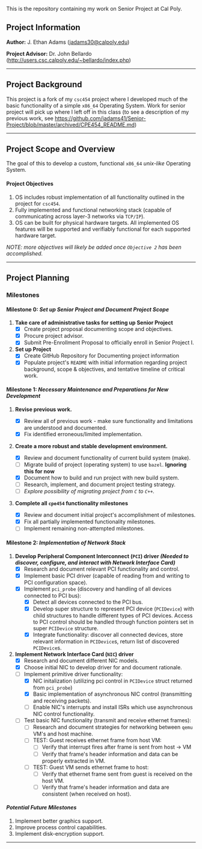 This is the repository containing my work on Senior Project at Cal Poly.

## Project Information
__Author:__ J. Ethan Adams (jadams30@calpoly.edu)

__Project Advisor:__ Dr. John Bellardo (http://users.csc.calpoly.edu/~bellardo/index.php)

----------

## Project Background
This project is a fork of my `csc454` project where I developed much of the basic functionality of a simple `x86_64` Operating System. Work for senior project will pick up where I left off in this class (to see a description of my previous work, see https://github.com/jadams41/Senior-Project/blob/master/archived/CPE454_README.md)

----------

## Project Scope and Overview
The goal of this to develop a custom, functional `x86_64` *unix-like* Operating System.

#### Project Objectives
1. OS includes robust implementation of all functionality outlined in the project for `csc454`.
2. Fully implemented and functional networking stack (capable of communicating across layer-3 networks via `TCP/IP`).
3. OS can be built for physical hardware targets. All implemented OS features will be supported and verifiably functional for each supported hardware target.

_NOTE: more objectives will likely be added once `Objective 2` has been accomplished._

---------

## Project Planning

### Milestones
#### Milestone 0: *Set up Senior Project and Document Project Scope*

  1. **Take care of administrative tasks for setting up Senior Project**
      - [X] Create project proposal documenting scope and objectives.
      - [X] Procure project advisor.
      - [X] Submit Pre-Enrollment Proposal to officially enroll in Senior Project I.
  2. **Set up Project**
      - [X] Create GitHub Repository for Documenting project information
      - [X] Populate project's `README` with initial information regarding project background, scope & objectives, and tentative timeline of critical work.

#### Milestone 1: *Necessary Maintenance and Preparations for New Development*
  1. **Revise previous work.**
  
      - [X] Review all of previous work - make sure functionality and limitations are understood and documented.
      - [X] Fix identified erroneous/limited implementation.
    
  2. **Create a more robust and stable development environment.**
  
      - [X] Review and document functionality of current build system (make).
      - [ ] Migrate build of project (operating system) to use `bazel`. **Ignoring this for now**
      - [X] Document how to build and run project with new build system.
      - [ ] Research, implement, and document project testing strategy.
      - [ ] _Explore possibility of migrating project from `C` to `C++`._
    
  3. **Complete all `cpe454` functionality milestones**

      - [X] Review and document initial project's accomplishment of milestones.
      - [X] Fix all partially implemented functionality milestones.
      - [ ] Implement remaining non-attempted milestones.
    
#### Milestone 2: *Implementation of Network Stack*
  1. **Develop Peripheral Component Interconnect (`PCI`) driver _(Needed to discover, configure, and interact with Network Interface Card)_**
      - [X] Research and document relevant PCI functionality and control.
      - [X] Implement basic PCI driver (capable of reading from and writing to PCI configuration space).
      - [X] Implement `pci_probe` (discovery and handling of all devices connected to PCI bus):
         - [X] Detect all devices connected to the PCI bus.
         - [X] Develop super structure to represent PCI device (`PCIDevice`) with child structures to handle different types of PCI devices. Access to PCI control should be handled through function pointers set in super `PCIDevice` structure.
         - [X] Integrate functionality: discover all connected devices, store relevant information in `PCIDevice`s, return list of discovered `PCIDevice`s.
  2. **Implement Network Interface Card (`NIC`) driver**
      - [X] Research and document different NIC models.
      - [X] Choose initial NIC to develop driver for and document rationale.
      - [ ] Implement primitive driver functionality:
         - [X] NIC initalization (utilizing pci control in `PCIDevice` struct returned from `pci_probe`)
         - [X] Basic implementation of asynchronous NIC control (transmitting and receiving packets).
         - [ ] Enable NIC's interrupts and install ISRs which use asynchronous NIC control functionality.
      - [ ] Test basic NIC functionality (transmit and receive ethernet frames):
         - [ ] Research and document strategies for networking between `qemu` VM's and host machine.
         - [ ] TEST: Guest receives ethernet frame from host VM:
            - [ ] Verify that interrupt fires after frame is sent from host -> VM
            - [ ] Verify that frame's header information and data can be properly extracted in VM.
         - [ ] TEST: Guest VM sends ethernet frame to host:
            - [ ] Verify that ethernet frame sent from guest is received on the host VM.
            - [ ] Verify that frame's header information and data are consistent (when received on host).
#### _Potential Future Milestones_
  1. Implement better graphics support.
  2. Improve process control capabilities.
  3. Implement disk-encryption support.

----------
